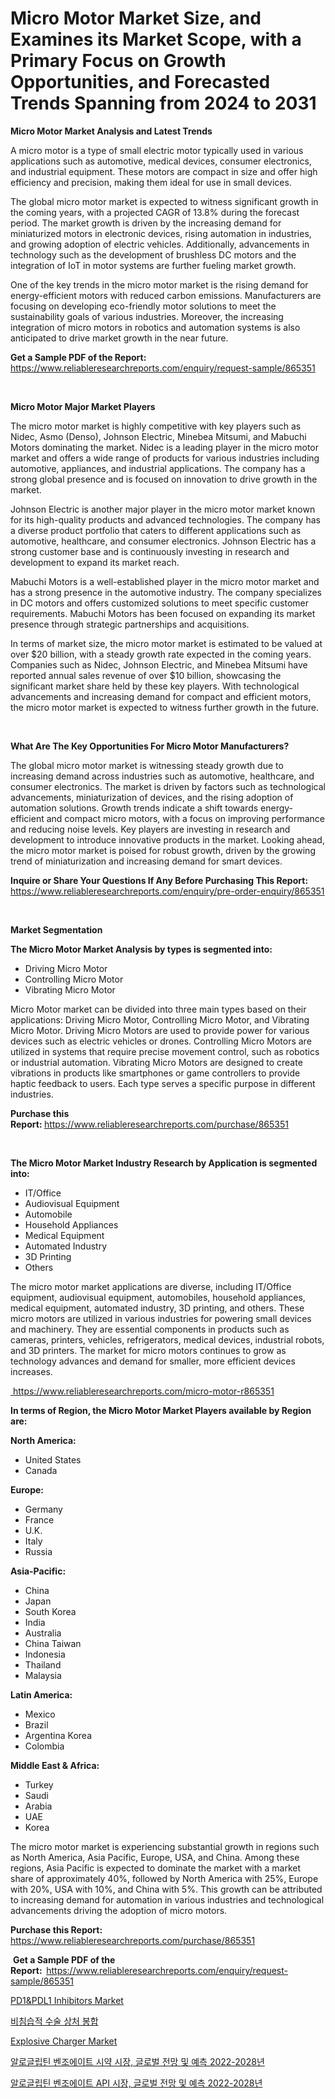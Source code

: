<p><h1>Micro Motor Market Size, and Examines its Market Scope, with a Primary Focus on Growth Opportunities, and Forecasted Trends Spanning from 2024 to 2031</h1></p><p><strong>Micro Motor Market Analysis and Latest Trends</strong></p>
<p><p>A micro motor is a type of small electric motor typically used in various applications such as automotive, medical devices, consumer electronics, and industrial equipment. These motors are compact in size and offer high efficiency and precision, making them ideal for use in small devices.</p><p>The global micro motor market is expected to witness significant growth in the coming years, with a projected CAGR of 13.8% during the forecast period. The market growth is driven by the increasing demand for miniaturized motors in electronic devices, rising automation in industries, and growing adoption of electric vehicles. Additionally, advancements in technology such as the development of brushless DC motors and the integration of IoT in motor systems are further fueling market growth.</p><p>One of the key trends in the micro motor market is the rising demand for energy-efficient motors with reduced carbon emissions. Manufacturers are focusing on developing eco-friendly motor solutions to meet the sustainability goals of various industries. Moreover, the increasing integration of micro motors in robotics and automation systems is also anticipated to drive market growth in the near future.</p></p>
<p><strong>Get a Sample PDF of the Report:&nbsp;</strong> <a href="https://www.reliableresearchreports.com/enquiry/request-sample/865351">https://www.reliableresearchreports.com/enquiry/request-sample/865351</a></p>
<p>&nbsp;</p>
<p><strong>Micro Motor Major Market Players</strong></p>
<p><p>The micro motor market is highly competitive with key players such as Nidec, Asmo (Denso), Johnson Electric, Minebea Mitsumi, and Mabuchi Motors dominating the market. Nidec is a leading player in the micro motor market and offers a wide range of products for various industries including automotive, appliances, and industrial applications. The company has a strong global presence and is focused on innovation to drive growth in the market.</p><p>Johnson Electric is another major player in the micro motor market known for its high-quality products and advanced technologies. The company has a diverse product portfolio that caters to different applications such as automotive, healthcare, and consumer electronics. Johnson Electric has a strong customer base and is continuously investing in research and development to expand its market reach.</p><p>Mabuchi Motors is a well-established player in the micro motor market and has a strong presence in the automotive industry. The company specializes in DC motors and offers customized solutions to meet specific customer requirements. Mabuchi Motors has been focused on expanding its market presence through strategic partnerships and acquisitions.</p><p>In terms of market size, the micro motor market is estimated to be valued at over $20 billion, with a steady growth rate expected in the coming years. Companies such as Nidec, Johnson Electric, and Minebea Mitsumi have reported annual sales revenue of over $10 billion, showcasing the significant market share held by these key players. With technological advancements and increasing demand for compact and efficient motors, the micro motor market is expected to witness further growth in the future.</p></p>
<p>&nbsp;</p>
<p><strong>What Are The Key Opportunities For Micro Motor Manufacturers?</strong></p>
<p><p>The global micro motor market is witnessing steady growth due to increasing demand across industries such as automotive, healthcare, and consumer electronics. The market is driven by factors such as technological advancements, miniaturization of devices, and the rising adoption of automation solutions. Growth trends indicate a shift towards energy-efficient and compact micro motors, with a focus on improving performance and reducing noise levels. Key players are investing in research and development to introduce innovative products in the market. Looking ahead, the micro motor market is poised for robust growth, driven by the growing trend of miniaturization and increasing demand for smart devices.</p></p>
<p><strong>Inquire or Share Your Questions If Any Before Purchasing This Report:</strong> <a href="https://www.reliableresearchreports.com/enquiry/pre-order-enquiry/865351">https://www.reliableresearchreports.com/enquiry/pre-order-enquiry/865351</a></p>
<p>&nbsp;</p>
<p><strong>Market Segmentation</strong></p>
<p><strong>The Micro Motor Market Analysis by types is segmented into:</strong></p>
<p><ul><li>Driving Micro Motor</li><li>Controlling Micro Motor</li><li>Vibrating Micro Motor</li></ul></p>
<p><p>Micro Motor market can be divided into three main types based on their applications: Driving Micro Motor, Controlling Micro Motor, and Vibrating Micro Motor. Driving Micro Motors are used to provide power for various devices such as electric vehicles or drones. Controlling Micro Motors are utilized in systems that require precise movement control, such as robotics or industrial automation. Vibrating Micro Motors are designed to create vibrations in products like smartphones or game controllers to provide haptic feedback to users. Each type serves a specific purpose in different industries.</p></p>
<p><strong>Purchase this Report:&nbsp;</strong><a href="https://www.reliableresearchreports.com/purchase/865351">https://www.reliableresearchreports.com/purchase/865351</a></p>
<p>&nbsp;</p>
<p><strong>The Micro Motor Market Industry Research by Application is segmented into:</strong></p>
<p><ul><li>IT/Office</li><li>Audiovisual Equipment</li><li>Automobile</li><li>Household Appliances</li><li>Medical Equipment</li><li>Automated Industry</li><li>3D Printing</li><li>Others</li></ul></p>
<p><p>The micro motor market applications are diverse, including IT/Office equipment, audiovisual equipment, automobiles, household appliances, medical equipment, automated industry, 3D printing, and others. These micro motors are utilized in various industries for powering small devices and machinery. They are essential components in products such as cameras, printers, vehicles, refrigerators, medical devices, industrial robots, and 3D printers. The market for micro motors continues to grow as technology advances and demand for smaller, more efficient devices increases.</p></p>
<p><a href="https://www.reliableresearchreports.com/micro-motor-r865351">&nbsp;https://www.reliableresearchreports.com/micro-motor-r865351</a></p>
<p><strong>In terms of Region, the Micro Motor Market Players available by Region are:</strong></p>
<p>
    <p> <strong> North America: </strong>
        <ul>
            <li>United States</li>
            <li>Canada</li>
        </ul>
        </p> 
    <p> <strong> Europe: </strong>
        <ul>
            <li>Germany</li>
            <li>France</li>
            <li>U.K.</li>
            <li>Italy</li>
            <li>Russia</li>
        </ul>
        </p> 
    <p> <strong> Asia-Pacific: </strong>
        <ul>
            <li>China</li>
            <li>Japan</li>
            <li>South Korea</li>
            <li>India</li>
            <li>Australia</li>
            <li>China Taiwan</li>
            <li>Indonesia</li>
            <li>Thailand</li>
            <li>Malaysia</li>
        </ul>
        </p> 
    <p> <strong> Latin America: </strong>
        <ul>
            <li>Mexico</li>
            <li>Brazil</li>
            <li>Argentina Korea</li>
            <li>Colombia</li>
        </ul>
        </p> 
    <p> <strong> Middle East & Africa: </strong>
        <ul>
            <li>Turkey</li>
            <li>Saudi</li>
            <li>Arabia</li>
            <li>UAE</li>
            <li>Korea</li>
        </ul>
    </p>
    </p>
<p><p>The micro motor market is experiencing substantial growth in regions such as North America, Asia Pacific, Europe, USA, and China. Among these regions, Asia Pacific is expected to dominate the market with a market share of approximately 40%, followed by North America with 25%, Europe with 20%, USA with 10%, and China with 5%. This growth can be attributed to increasing demand for automation in various industries and technological advancements driving the adoption of micro motors.</p></p>
<p><strong>Purchase this Report: </strong><a href="https://www.reliableresearchreports.com/purchase/865351">https://www.reliableresearchreports.com/purchase/865351</a></p>
<p>&nbsp;<strong>Get a Sample PDF of the Report:&nbsp;&nbsp;</strong><a href="https://www.reliableresearchreports.com/enquiry/request-sample/865351">https://www.reliableresearchreports.com/enquiry/request-sample/865351</a></p>
<p><strong></strong></p>
<p><p><a href="https://github.com/khadijahesham19/Market-Research-Report-List-1/blob/main/pd1pdl1-inhibitors-market.md">PD1&PDL1 Inhibitors Market</a></p><p><a href="https://medium.com/@georgebesoiu20221/%EB%B9%84%EC%B9%A8%EC%8A%B5%EC%A0%81-%EC%88%98%EC%88%A0-%EC%83%81%EC%B2%98-%ED%8F%90%EC%87%84-%EC%8B%9C%EC%9E%A5-%EA%B7%9C%EB%AA%A8%EB%8A%94-%EA%B8%80%EB%A1%9C%EB%B2%8C-%EC%82%B0%EC%97%85%EC%97%90%EC%84%9C-%EC%B5%9C%EA%B3%A0%EC%9D%98-%EB%A7%88%EC%BC%80%ED%8C%85-%EC%B1%84%EB%84%90%EC%9D%84-%EB%B3%B4%EC%97%AC%EC%A4%8D%EB%8B%88%EB%8B%A4-0edb966d6220">비침습적 수술 상처 봉합</a></p><p><a href="https://github.com/mhrnetwork1/Market-Research-Report-List-1/blob/main/explosive-charger-market.md">Explosive Charger Market</a></p><p><a href="https://github.com/GabrielBlanda5656/Market-Research-Report-List-2/blob/main/5932642131442.md">알로글립틴 벤조에이트 시약 시장, 글로벌 전망 및 예측 2022-2028년</a></p><p><a href="https://github.com/vsckjg50460/Market-Research-Report-List-3/blob/main/9709331131441.md">알로글립틴 벤조에이트 API 시장, 글로벌 전망 및 예측 2022-2028년</a></p></p>